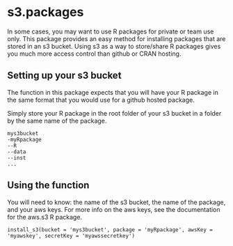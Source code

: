 # s3.packages

In some cases, you may want to use R packages for private or team use only.  This package provides an easy method for installing packages that are stored in an s3 bucket.  Using s3 as a way to store/share R packages gives you much more access control than github or CRAN hosting.


## Setting up your s3 bucket

The function in this package expects that you will have your R package in the same format that you would use for a github hosted package.

Simply store your R package in the root folder of your s3 bucket in a folder by the same name of the package. 

```
mys3bucket
-myRpackage
--R
--data
--inst
...
```

## Using the function

You will need to know: the name of the s3 bucket, the name of the package, and your aws keys.  For more info on the aws keys, see the documentation for the aws.s3 R package.  


```
install_s3(bucket = 'mys3bucket', package = 'myRpackage', awsKey = 'myawskey', secretKey = 'myawssecretkey')

